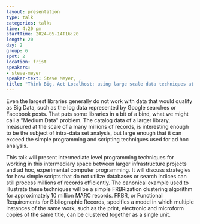 ```yaml
---
layout: presentation
type: talk
categories: talks
time: 4:20 pm
startTime: 2024-05-14T16:20
length: 20
day: 2
group: 6
spot: 2
location: frist
speakers:
- steve-meyer
speaker-text: Steve Meyer, , 
title: "Think Big, Act Localhost: using large scale data techniques at smaller scales for ad hoc data analysis"
---
```

Even the largest libraries generally do not work with data that would qualify as Big Data, such as the log data represented by Google searches or Facebook posts. That puts some libraries in a bit of a bind, what we might call a "Medium Data" problem. The catalog data of a larger library, measured at the scale of a many millions of records, is interesting enough to be the subject of intra-data set analysis, but large enough that it can exceed the simple programming and scripting techniques used for ad hoc analysis.

This talk will present intermediate level programming techniques for working in this intermediary space between larger infrastructure projects and ad hoc, experimental computer programming. It will discuss strategies for how simple scripts that do not utilize databases or search indices can still process millions of records efficiently. The canonical example used to illustrate these techniques will be a simple FRBRization clustering algorithm for approximately 10 million MARC records. FRBR, or Functional Requirements for Bibliographic Records, specifies a model in which multiple instances of the same work, such as the print, electronic and microform copies of the same title, can be clustered together as a single unit.
